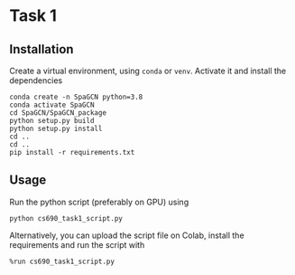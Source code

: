 # Task 1

## Installation

Create a virtual environment, using `conda` or `venv`. Activate it and install the dependencies

```
conda create -n SpaGCN python=3.8
conda activate SpaGCN
cd SpaGCN/SpaGCN_package
python setup.py build
python setup.py install
cd ..
cd ..
pip install -r requirements.txt
```

## Usage

Run the python script (preferably on GPU) using

```
python cs690_task1_script.py
```

Alternatively, you can upload the script file on Colab, install the requirements and run the script with

```
%run cs690_task1_script.py
```
